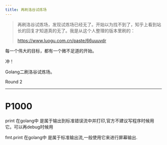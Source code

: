 ```yaml
---
title: 再刷洛谷试炼场
---
```


> 再刷洛谷试炼场，发现试炼场已经无了。开始以为找不到了，知乎上看到站长的回复才知道真的无了。我是从这个人整理的版本里刷的：
>
> https://www.luogu.com.cn/paste/66uuuvdr


每一个伟大的目标，都有一个微不足道的开始。

冲！

Golang二刷洛谷试炼场。

Round 2

---

# P1000

print 在golang中 是属于输出到标准错误流中并打印,官方不建议写程序时候用它。可以再debug时候用

fmt.print 在golang中 是属于标准输出流,一般使用它来进行屏幕输出.

